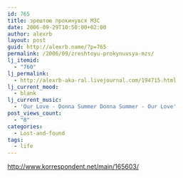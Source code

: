 ```yaml
---
id: 765
title: зрештою прокинувся МЗС
date: 2006-09-29T10:50:00+02:00
author: alexrb
layout: post
guid: http://alexrb.name/?p=765
permalink: /2006/09/zreshtoyu-prokynuvsya-mzs/
lj_itemid:
  - "760"
lj_permalink:
  - http://alexrb-aka-ral.livejournal.com/194715.html
lj_current_mood:
  - blank
lj_current_music:
  - 'Our Love - Donna Summer Donna Summer - Our Love'
post_views_count:
  - "8"
categories:
  - Lost-and-found
tags:
  - life
---
```

http://www.korrespondent.net/main/165603/